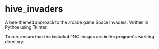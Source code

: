 # hive_invaders
A bee-themed approach to the arcade game Space Invaders. Written in Python using Tkinter.

To run, ensure that the included PNG images are in the program's working directory.
